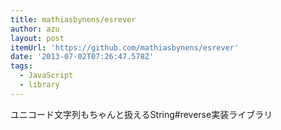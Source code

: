 ```yaml
---
title: mathiasbynens/esrever
author: azu
layout: post
itemUrl: 'https://github.com/mathiasbynens/esrever'
date: '2013-07-02T07:26:47.578Z'
tags:
  - JavaScript
  - library
---
```

ユニコード文字列もちゃんと扱えるString#reverse実装ライブラリ
